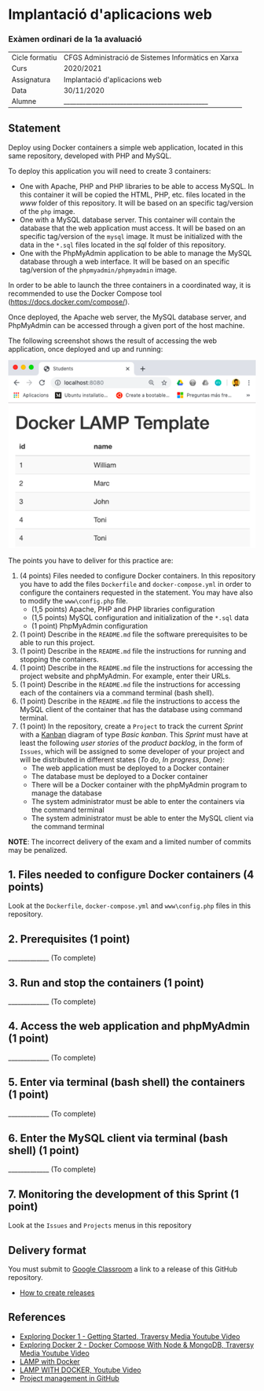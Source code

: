 # Implantació d'aplicacions web
### Exàmen ordinari de la 1a avaluació

|                |                                                     |
| -------------- | --------------------------------------------------- |
| Cicle formatiu | CFGS Administració de Sistemes Informàtics en Xarxa |
| Curs           | 2020/2021                                           |
| Assignatura    | Implantació d'aplicacions web                       |
| Data           | 30/11/2020                                          |
| Alumne         | ______________________________________________      |

## Statement

Deploy using Docker containers a simple web application, located in this same repository, developed with PHP and MySQL.

To deploy this application you will need to create 3 containers:
* One with Apache, PHP and PHP libraries to be able to access MySQL. In this container it will be copied the HTML, PHP, etc. files located in the *www* folder of this repository. It will be based on an specific tag/version of the `php` image.
* One with a MySQL database server. This container will contain the database that the web application must access. It will be based on an specific tag/version of the `mysql` image. It must be initialized with the data in the `*.sql` files located in the *sql* folder of this repository.
* One with the PhpMyAdmin application to be able to manage the MySQL database through a web interface. It will be based on an specific tag/version of the `phpmyadmin/phpmyadmin` image.

In order to be able to launch the three containers in a coordinated way, it is recommended to use the Docker Compose tool (https://docs.docker.com/compose/).

Once deployed, the Apache web server, the MySQL database server, and PhpMyAdmin can be accessed through a given port of the host machine.

The following screenshot shows the result of accessing the web application, once deployed and up and running:

![alt text](demo.png "Application Demo")

The points you have to deliver for this practice are:
1. (4 points) Files needed to configure Docker containers. In this repository you have to add the files `Dockerfile` and `docker-compose.yml` in order to configure the containers requested in the statement. You may have also to modify the `www\config.php` file.
    * (1,5 points) Apache, PHP and PHP libraries configuration
    * (1,5 points) MySQL configuration and initialization of the `*.sql` data
    * (1 point) PhpMyAdmin configuration
2. (1 point) Describe in the `README.md` file the software prerequisites to be able to run this project.
3. (1 point) Describe in the `README.md` file the instructions for running and stopping the containers.
4. (1 point) Describe in the `README.md` file the instructions for accessing the project website and phpMyAdmin. For example, enter their URLs.
5. (1 point) Describe in the `README.md` file the instructions for accessing each of the containers via a command terminal (bash shell).
6. (1 point) Describe in the `README.md` file the instructions to access the MySQL client of the container that has the database using command terminal.
7. (1 point) In the repository, create a `Project` to track the current *Sprint* with a [Kanban](https://es.wikipedia.org/wiki/Kanban) diagram of type *Basic kanban*. This *Sprint* must have at least the following *user stories* of the *product backlog*, in the form of `Issues`, which will be assigned to some developer of your project and will be distributed in different states (*To do*, *In progress*, *Done*):
   * The web application must be deployed to a Docker container
   * The database must be deployed to a Docker container
   * There will be a Docker container with the phpMyAdmin program to manage the database
   * The system administrator must be able to enter the containers via the command terminal
   * The system administrator must be able to enter the MySQL client via the command terminal

**NOTE**: The incorrect delivery of the exam and a limited number of commits may be penalized.

## 1. Files needed to configure Docker containers (4 points)
Look at the `Dockerfile`, `docker-compose.yml` and `www\config.php` files in this repository.

## 2. Prerequisites (1 point)
_____________ (To complete)

## 3. Run and stop the containers (1 point)
_____________ (To complete)

## 4. Access the web application and phpMyAdmin (1 point)
_____________ (To complete)

## 5. Enter via terminal (bash shell) the containers (1 point)
_____________ (To complete)

## 6. Enter the MySQL client via terminal (bash shell) (1 point)
_____________ (To complete)

## 7. Monitoring the development of this Sprint (1 point)
Look at the `Issues` and `Projects` menus in this repository

## Delivery format

You must submit to [Google Classroom](https://classroom.google.com) a link to a release of this GitHub repository.

* [How to create releases](https://help.github.com/articles/creating-releases/)

## References

* [Exploring Docker 1 - Getting Started, Traversy Media Youtube Video](https://youtu.be/Kyx2PsuwomE)
* [Exploring Docker 2 - Docker Compose With Node & MongoDB, Traversy Media Youtube Video](https://youtu.be/hP77Rua1E0c)
* [LAMP with Docker](https://magmax.org/blog/lamp-con-docker/)
* [LAMP WITH DOCKER, Youtube Video](https://www.youtube.com/watch?v=lrhwWX49Uss)
* [Project management in GitHub](https://github.com/features/project-management/)
